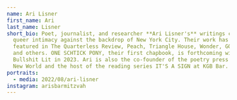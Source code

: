 ```yaml
---
name: Ari Lisner
first_name: Ari
last_name: Lisner
short_bio: Poet, journalist, and researcher **Ari Lisner's** writings capture
  queer intimacy against the backdrop of New York City. Their work has been
  featured in The Quarterless Review, Peach, Triangle House, Wonder, GQ, Allure,
  and others. ONE SCHTICK PONY, their first chapbook, is forthcoming with
  Bullshit Lit in 2023. Ari is also the co-founder of the poetry press Touch Me
  New World and the host of the reading series IT'S A SIGN at KGB Bar.
portraits:
  - media: 2022/08/ari-lisner
instagram: arisbarmitzvah
---
```


